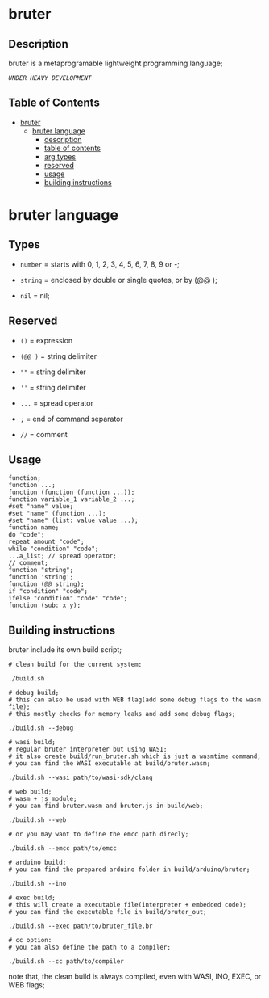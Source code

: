 
# bruter

## Description


bruter is a metaprogramable lightweight programming language;

*`UNDER HEAVY DEVELOPMENT`*


## Table of Contents


- [bruter](#bruter)
  - [bruter language](#bruter-language)
    - [description](#description)
    - [table of contents](#table-of-contents)
    - [arg types](#arg-types)
    - [reserved](#reserved)
    - [usage](#usage)
    - [building instructions](#building-instructions)



# bruter language

## Types


- `number` = starts with 0, 1, 2, 3, 4, 5, 6, 7, 8, 9 or -;

- `string` = enclosed by double or single quotes, or by (@@ );

- `nil` = nil;

## Reserved

- `()` = expression

- `(@@ )` = string delimiter

- `""` = string delimiter

- `''` = string delimiter

- `...` = spread operator

- `;` = end of command separator

- `//` = comment

## Usage

    function;
    function ...;
    function (function (function ...));
    function variable_1 variable_2 ...;
    #set "name" value; 
    #set "name" (function ...);
    #set "name" (list: value value ...);
    function name;
    do "code";
    repeat amount "code";
    while "condition" "code";
    ...a_list; // spread operator;
    // comment;
    function "string";
    function 'string';
    function (@@ string);
    if "condition" "code";
    ifelse "condition" "code" "code";
    function (sub: x y);

## Building instructions

  bruter include its own build script;

    # clean build for the current system;
    
    ./build.sh

    # debug build;
    # this can also be used with WEB flag(add some debug flags to the wasm file);
    # this mostly checks for memory leaks and add some debug flags;
    
    ./build.sh --debug

    # wasi build;
    # regular bruter interpreter but using WASI;
    # it also create build/run_bruter.sh which is just a wasmtime command;
    # you can find the WASI executable at build/bruter.wasm;
    
    ./build.sh --wasi path/to/wasi-sdk/clang

    # web build;
    # wasm + js module;
    # you can find bruter.wasm and bruter.js in build/web;

    ./build.sh --web

    # or you may want to define the emcc path direcly;

    ./build.sh --emcc path/to/emcc

    # arduino build;
    # you can find the prepared arduino folder in build/arduino/bruter;

    ./build.sh --ino

    # exec build;
    # this will create a executable file(interpreter + embedded code);
    # you can find the executable file in build/bruter_out;

    ./build.sh --exec path/to/bruter_file.br

    # cc option:
    # you can also define the path to a compiler;

    ./build.sh --cc path/to/compiler
    


  note that, the clean build is always compiled, even with WASI, INO, EXEC, or WEB flags;